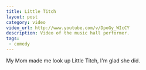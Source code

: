 ```yaml
---
title: Little Titch
layout: post
category: video
video_url: http://www.youtube.com/v/DpoGy_WIcCY
description: Video of the music hall performer.
tags:
 - comedy
---
```

My Mom made me look up Little Titch, I'm glad she did.
